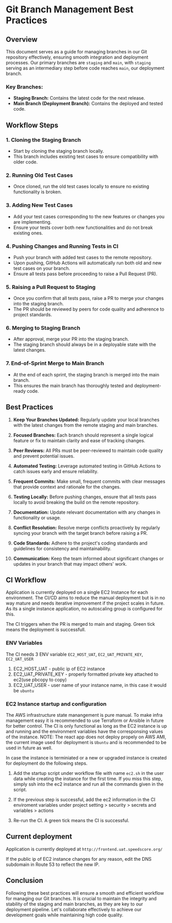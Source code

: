 # Git Branch Management Best Practices

## Overview
This document serves as a guide for managing branches in our Git repository effectively, ensuring smooth integration and deployment processes. Our primary branches are `staging` and `main`, with `staging` serving as an intermediary step before code reaches `main`, our deployment branch.

### Key Branches:
- **Staging Branch:** Contains the latest code for the next release.
- **Main Branch (Deployment Branch):** Contains the deployed and tested code.

## Workflow Steps

### 1. Cloning the Staging Branch
- Start by cloning the staging branch locally.
- This branch includes existing test cases to ensure compatibility with older code.

### 2. Running Old Test Cases
- Once cloned, run the old test cases locally to ensure no existing functionality is broken.

### 3. Adding New Test Cases
- Add your test cases corresponding to the new features or changes you are implementing.
- Ensure your tests cover both new functionalities and do not break existing ones.

### 4. Pushing Changes and Running Tests in CI
- Push your branch with added test cases to the remote repository.
- Upon pushing, GitHub Actions will automatically run both old and new test cases on your branch.
- Ensure all tests pass before proceeding to raise a Pull Request (PR).

### 5. Raising a Pull Request to Staging
- Once you confirm that all tests pass, raise a PR to merge your changes into the staging branch.
- The PR should be reviewed by peers for code quality and adherence to project standards.

### 6. Merging to Staging Branch
- After approval, merge your PR into the staging branch.
- The staging branch should always be in a deployable state with the latest changes.

### 7. End-of-Sprint Merge to Main Branch
- At the end of each sprint, the staging branch is merged into the main branch.
- This ensures the main branch has thoroughly tested and deployment-ready code.

## Best Practices

1. **Keep Your Branches Updated:** Regularly update your local branches with the latest changes from the remote staging and main branches.

2. **Focused Branches:** Each branch should represent a single logical feature or fix to maintain clarity and ease of tracking changes.

3. **Peer Reviews:** All PRs must be peer-reviewed to maintain code quality and prevent potential issues.

4. **Automated Testing:** Leverage automated testing in GitHub Actions to catch issues early and ensure reliability.

5. **Frequent Commits:** Make small, frequent commits with clear messages that provide context and rationale for the changes.

6. **Testing Locally:** Before pushing changes, ensure that all tests pass locally to avoid breaking the build on the remote repository.

7. **Documentation:** Update relevant documentation with any changes in functionality or usage.

8. **Conflict Resolution:** Resolve merge conflicts proactively by regularly syncing your branch with the target branch before raising a PR.

9. **Code Standards:** Adhere to the project's coding standards and guidelines for consistency and maintainability.

10. **Communication:** Keep the team informed about significant changes or updates in your branch that may impact others' work.


## CI Workflow 

Application is currently deployed on a single EC2 Instance for each environment. The CI/CD aims to reduce the manual deployment but is in no way mature and needs iterative improvement if the project scales in future. As its a single instance application, no autoscaling group is configured for this.

The CI triggers when the PR is merged to main and staging. Green tick means the deployment is successfull.


### ENV Variables

The CI needs 3 ENV variable ```EC2_HOST_UAT```, ```EC2_UAT_PRIVATE_KEY```, ```EC2_UAT_USER```
1. EC2_HOST_UAT - public ip of EC2 instance
2. EC2_UAT_PRIVATE_KEY - properly formatted private key attached to ec2(use pbcopy to copy)
3. EC2_UAT_USER - user name of your instance name, in this case it would be ```ubuntu```

### EC2 Instance startup and configuration

The AWS infrastructure state manangement is pure manual. To make infra management easy it is recommended to use Terraform or Ansible in future for better control. 
The CI is only functional as long as the EC2 instance is up and running and the environment variables have the corresponsing values of the instance.
NOTE: The react app does not deploy propely on AWS AMI, the current image used for deployment is ```Ubuntu``` and is recommended to be used in future as well.

In case the instance is terminiated or a new or upgraded instance is created for deployment do the following steps.

1. Add the startup script under workflow file with name ```ec2.sh``` in the user data while creating the instance for the first time. If you miss this step, simply ssh into the ec2 instance and run all the commands given in the script.

2. If the previous step is successful, add the ec2 information in the CI enviroment variables under project setting > security > secrets and variables > actions

3. Re-run the CI. A green tick means the CI is successful.

## Current deployment

Application is currently deployed at ```http://frontend.uat.speedscore.org/```

If the public ip of EC2 instance changes for any reason, edit the DNS subdomain in Route 53 to reflect the new IP. 


## Conclusion
Following these best practices will ensure a smooth and efficient workflow for managing our Git branches. It is crucial to maintain the integrity and stability of the staging and main branches, as they are key to our deployment pipeline. Let's collaborate effectively to achieve our development goals while maintaining high code quality.
